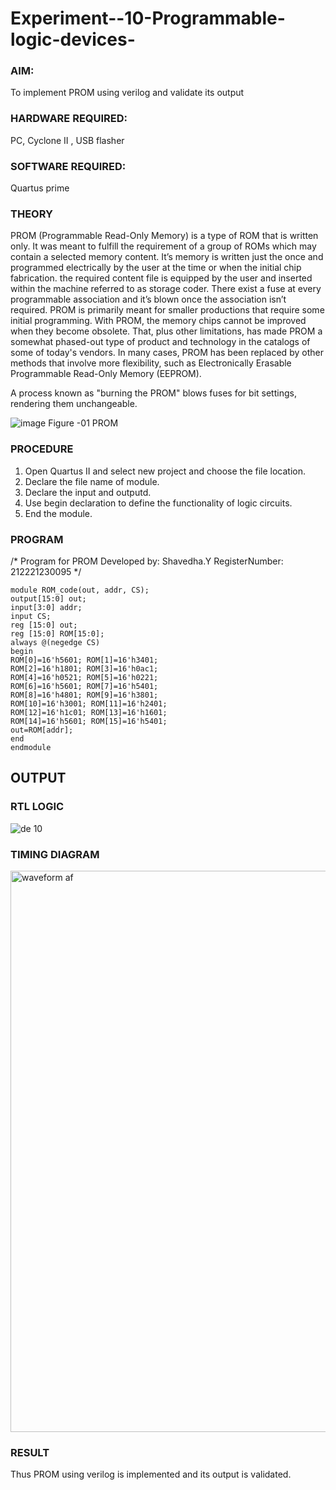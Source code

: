 # Experiment--10-Programmable-logic-devices-
 
### AIM: 
To implement PROM using verilog and validate its output 
### HARDWARE REQUIRED: 
PC, Cyclone II , USB flasher
### SOFTWARE REQUIRED: 
Quartus prime
### THEORY 

 
PROM (Programmable Read-Only Memory) is a type of ROM that is written only. It was meant to fulfill the requirement of a group of ROMs which may contain a selected memory content. It’s memory is written just the once and programmed electrically by the user at the time or when the initial chip fabrication. the required content file is equipped by the user and inserted within the machine referred to as storage coder. There exist a fuse at every programmable association and it’s blown once the association isn’t required.
PROM is primarily meant for smaller productions that require some initial programming. With PROM, the memory chips cannot be improved when they become obsolete. That, plus other limitations, has made PROM a somewhat phased-out type of product and technology in the catalogs of some of today's vendors. In many cases, PROM has been replaced by other methods that involve more flexibility, such as Electronically Erasable Programmable Read-Only Memory (EEPROM).

A process known as "burning the PROM" blows fuses for bit settings, rendering them unchangeable.

![image](https://user-images.githubusercontent.com/36288975/172760743-04a59275-862b-4c42-8d08-8ecbca668c75.png)
Figure -01 PROM 
 
 
### PROCEDURE
1. Open Quartus II and select new project and choose the file location.
2. Declare the file name of module.
3. Declare the input and outputd.
4. Use begin declaration to define the functionality of logic circuits.
5. End the module.

### PROGRAM 
/*
Program for PROM 
Developed by: Shavedha.Y
RegisterNumber: 212221230095 
*/

```
module ROM_code(out, addr, CS);
output[15:0] out;
input[3:0] addr;
input CS;
reg [15:0] out;
reg [15:0] ROM[15:0];
always @(negedge CS)
begin
ROM[0]=16'h5601; ROM[1]=16'h3401;
ROM[2]=16'h1801; ROM[3]=16'h0ac1;
ROM[4]=16'h0521; ROM[5]=16'h0221;
ROM[6]=16'h5601; ROM[7]=16'h5401;
ROM[8]=16'h4801; ROM[9]=16'h3801;
ROM[10]=16'h3001; ROM[11]=16'h2401;
ROM[12]=16'h1c01; ROM[13]=16'h1601;
ROM[14]=16'h5601; ROM[15]=16'h5401;
out=ROM[addr];
end
endmodule
```

## OUTPUT
### RTL LOGIC  
![de 10](https://user-images.githubusercontent.com/93427376/173175046-fefff536-ad9b-4860-8ffc-d982f8c2bee2.png)

### TIMING DIAGRAM
<img width="898" alt="waveform af" src="https://user-images.githubusercontent.com/93427376/173175077-810ec6ad-4d5f-423c-900f-187a22d3690e.png">

### RESULT 
Thus PROM using verilog is implemented and its output is validated.
